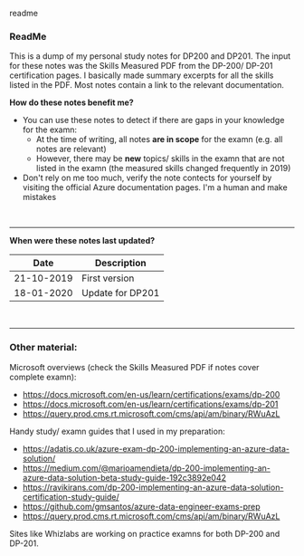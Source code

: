 readme

### ReadMe
This is a dump of my personal study notes for DP200 and DP201. The input for these notes was the Skills Measured PDF from the DP-200/ DP-201 certification pages. I basically made summary excerpts for all the skills listed in the PDF. Most notes contain a link to the relevant documentation.

**How do these notes benefit me?**
- You can use these notes to detect if there are gaps in your knowledge for the examn:
    - At the time of writing, all notes **are in scope** for the examn (e.g. all notes are relevant)
    - However, there may be **new** topics/ skills in the examn that are not listed in the examn (the measured skills changed frequently in 2019)
- Don't rely on me too much, verify the note contects for yourself by visiting the official Azure documentation pages. I'm a human and make mistakes
<br>

***
**When were these notes last updated?**

| Date     | Description      |   
|----------|------------------|
| 21-10-2019 | First version    |   
| 18-01-2020 | Update for DP201 |  

<br>

***
### Other material:

Microsoft overviews (check the Skills Measured PDF if notes cover complete examn):
- https://docs.microsoft.com/en-us/learn/certifications/exams/dp-200
- https://docs.microsoft.com/en-us/learn/certifications/exams/dp-201
- https://query.prod.cms.rt.microsoft.com/cms/api/am/binary/RWuAzL

Handy study/ examn guides that I used in my preparation:
- https://adatis.co.uk/azure-exam-dp-200-implementing-an-azure-data-solution/
- https://medium.com/@marioamendieta/dp-200-implementing-an-azure-data-solution-beta-study-guide-192c3892e042
- https://ravikirans.com/dp-200-implementing-an-azure-data-solution-certification-study-guide/
- https://github.com/gmsantos/azure-data-engineer-exams-prep
- https://query.prod.cms.rt.microsoft.com/cms/api/am/binary/RWuAzL

Sites like Whizlabs are working on practice examns for both DP-200 and DP-201.